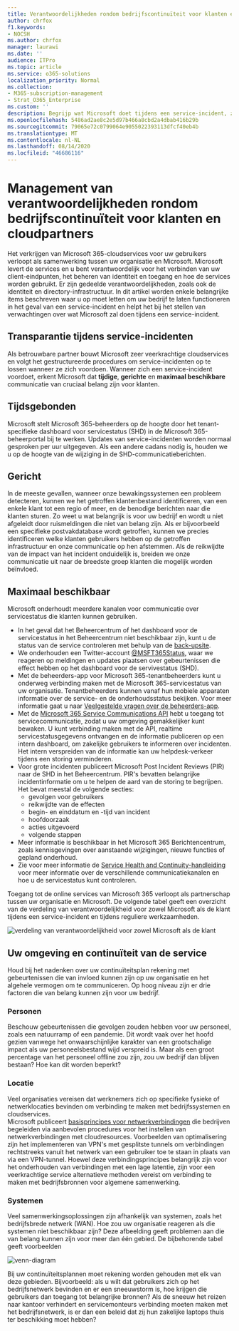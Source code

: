```yaml
---
title: Verantwoordelijkheden rondom bedrijfscontinuïteit voor klanten en cloudpartners
author: chrfox
f1.keywords:
- NOCSH
ms.author: chrfox
manager: laurawi
ms.date: ''
audience: ITPro
ms.topic: article
ms.service: o365-solutions
localization_priority: Normal
ms.collection:
- M365-subscription-management
- Strat_O365_Enterprise
ms.custom: ''
description: Begrijp wat Microsoft doet tijdens een service-incident, zodat u uw bedrijfscontinuïteitsplannen beter kunt voorbereiden.
ms.openlocfilehash: 5486ad2ae8c2e5d97b466a8cbd2a4dbab416b29b
ms.sourcegitcommit: 79065e72c0799064e9055022393113dfcf40eb4b
ms.translationtype: MT
ms.contentlocale: nl-NL
ms.lasthandoff: 08/14/2020
ms.locfileid: "46686116"
---
```

# <a name="enterprise-business-continuity-management-customer-and-cloud-partner-responsibilities"></a>Management van verantwoordelijkheden rondom bedrijfscontinuïteit voor klanten en cloudpartners

Het verkrijgen van Microsoft 365-cloudservices voor uw gebruikers verloopt als samenwerking tussen uw organisatie en Microsoft. Microsoft levert de services en u bent verantwoordelijk voor het verbinden van uw client-eindpunten, het beheren van identiteit en toegang en hoe de services worden gebruikt. Er zijn gedeelde verantwoordelijkheden, zoals ook de identiteit en directory-infrastructuur. In dit artikel worden enkele belangrijke items beschreven waar u op moet letten om uw bedrijf te laten functioneren in het geval van een service-incident en helpt het bij het stellen van verwachtingen over wat Microsoft zal doen tijdens een service-incident.

## <a name="transparency-during-service-incidents"></a>Transparantie tijdens service-incidenten

Als betrouwbare partner bouwt Microsoft zeer veerkrachtige cloudservices en volgt het gestructureerde procedures om service-incidenten op te lossen wanneer ze zich voordoen. Wanneer zich een service-incident voordoet, erkent Microsoft dat **tijdige**, **gerichte** en **maximaal beschikbare** communicatie van cruciaal belang zijn voor klanten.

## <a name="timely"></a>Tijdsgebonden
Microsoft stelt Microsoft 365-beheerders op de hoogte door het tenant-specifieke dashboard voor servicestatus (SHD) in de Microsoft 365-beheerportal bij te werken. Updates van service-incidenten worden normaal gesproken per uur uitgegeven. Als een andere cadans nodig is, houden we u op de hoogte van de wijziging in de SHD-communicatieberichten.

## <a name="targeted"></a>Gericht
In de meeste gevallen, wanneer onze bewakingssystemen een probleem detecteren, kunnen we het getroffen klantenbestand identificeren, van een enkele klant tot een regio of meer, en de benodige berichten naar die klanten sturen. Zo weet u wat belangrijk is voor uw bedrijf en wordt u niet afgeleidt door ruismeldingen die niet van belang zijn. Als er bijvoorbeeld een specifieke postvakdatabase wordt getroffen, kunnen we precies identificeren welke klanten gebruikers hebben op de getroffen infrastructuur en onze communicatie op hen afstemmen. Als de reikwijdte van de impact van het incident onduidelijk is, breiden we onze communicatie uit naar de breedste groep klanten die mogelijk worden beïnvloed.

## <a name="highly-available"></a>Maximaal beschikbaar
Microsoft onderhoudt meerdere kanalen voor communicatie over servicestatus die klanten kunnen gebruiken.

- In het geval dat het Beheercentrum of het dashboard voor de servicestatus in het Beheercentrum niet beschikbaar zijn, kunt u de status van de service controleren met behulp van de [back-upsite](https://status.office365.com/).
- We onderhouden een Twitter-account [@MSFT365Status](https://twitter.com/msft365status?lang=en), waar we reageren op meldingen en updates plaatsen over gebeurtenissen die effect hebben op het dashboard voor de servivestatus (SHD).
- Met de beheerders-app voor Microsoft 365-tenantbeheerders kunt u onderweg verbinding maken met de Microsoft 365-servicestatus van uw organisatie. Tenantbeheerders kunnen vanaf hun mobiele apparaten informatie over de service- en de onderhoudsstatus bekijken. Voor meer informatie gaat u naar [Veelgestelde vragen over de beheerders-app](https://docs.microsoft.com/office365/admin/admin-overview/admin-mobile-app?view=o365-worldwide).
- Met de [Microsoft 365 Service Communications API](https://docs.microsoft.com/office365/servicedescriptions/office-365-platform-service-description/service-health-and-continuity#office-365-service-communications-api) hebt u toegang tot servicecommunicatie, zodat u uw omgeving gemakkelijker kunt bewaken. U kunt verbinding maken met de API, realtime servicestatusgegevens ontvangen en de informatie publiceren op een intern dashboard, om zakelijke gebruikers te informeren over incidenten. Het intern verspreiden van de informatie kan uw helpdesk-verkeer tijdens een storing verminderen.
- Voor grote incidenten publiceert Microsoft Post Incident Reviews (PIR) naar de SHD in het Beheercentrum. PIR's bevatten belangrijke incidentinformatie om u te helpen de aard van de storing te begrijpen. Het bevat meestal de volgende secties:
    - gevolgen voor gebruikers
    - reikwijdte van de effecten
    - begin- en einddatum en -tijd van incident
    - hoofdoorzaak
    - acties uitgevoerd
    - volgende stappen
- Meer informatie is beschikbaar in het Microsoft 365 Berichtencentrum, zoals kennisgevingen over aanstaande wijzigingen, nieuwe functies of gepland onderhoud.
- Zie voor meer informatie de [Service Health and Continuity-handleiding](https://docs.microsoft.com/office365/servicedescriptions/office-365-platform-service-description/service-health-and-continuity) voor meer informatie over de verschillende communicatiekanalen en hoe u de servicestatus kunt controleren.
 
Toegang tot de online services van Microsoft 365 verloopt als partnerschap tussen uw organisatie en Microsoft. De volgende tabel geeft een overzicht van de verdeling van verantwoordelijkheid voor zowel Microsoft als de klant tijdens een service-incident en tijdens reguliere werkzaamheden.

![verdeling van verantwoordelijkheid voor zowel Microsoft als de klant](../media/ebcm/responsibilities.png)

## <a name="your-environment---service-continuity"></a>Uw omgeving en continuïteit van de service
Houd bij het nadenken over uw continuïteitsplan rekening met gebeurtenissen die van invloed kunnen zijn op uw organisatie en het algehele vermogen om te communiceren. Op hoog niveau zijn er drie factoren die van belang kunnen zijn voor uw bedrijf.

### <a name="people"></a>Personen
Beschouw gebeurtenissen die gevolgen zouden hebben voor uw personeel, zoals een natuurramp of een pandemie. Dit wordt vaak over het hoofd gezien vanwege het onwaarschijnlijke karakter van een grootschalige impact als uw personeelsbestand wijd verspreid is. Maar als een groot percentage van het personeel offline zou zijn, zou uw bedrijf dan blijven bestaan? Hoe kan dit worden beperkt?

### <a name="location"></a>Locatie
Veel organisaties vereisen dat werknemers zich op specifieke fysieke of netwerklocaties bevinden om verbinding te maken met bedrijfssystemen en cloudservices.  
Microsoft publiceert [basisprincipes voor netwerkverbindingen](microsoft-365-network-connectivity-principles.md) die bedrijven begeleiden via aanbevolen procedures voor het instellen van netwerkverbindingen met cloudresources. Voorbeelden van optimalisering zijn het implementeren van VPN's met gesplitste tunnels om verbindingen rechtstreeks vanuit het netwerk van een gebruiker toe te staan in plaats van via een VPN-tunnel.  Hoewel deze verbindingsprincipes belangrijk zijn voor het onderhouden van verbindingen met een lage latentie, zijn voor een veerkrachtige service alternatieve methoden vereist om verbinding te maken met bedrijfsbronnen voor algemene samenwerking.

### <a name="systems"></a>Systemen
Veel samenwerkingsoplossingen zijn afhankelijk van systemen, zoals het bedrijfsbrede netwerk (WAN). Hoe zou uw organisatie reageren als die systemen niet beschikbaar zijn?
Deze afbeelding geeft problemen aan die van belang kunnen zijn voor meer dan één gebied. De bijbehorende tabel geeft voorbeelden

![venn-diagram](../media/ebcm/venn-diagram.png)

Bij uw continuïteitsplannen moet rekening worden gehouden met elk van deze gebieden. Bijvoorbeeld: als u wilt dat gebruikers zich op het bedrijfsnetwerk bevinden en er een sneeuwstorm is, hoe krijgen die gebruikers dan toegang tot belangrijke bronnen? Als de sneeuw het reizen naar kantoor verhindert en servicemonteurs verbinding moeten maken met het bedrijfsnetwerk, is er dan een beleid dat zij hun zakelijke laptops thuis ter beschikking moet hebben?
